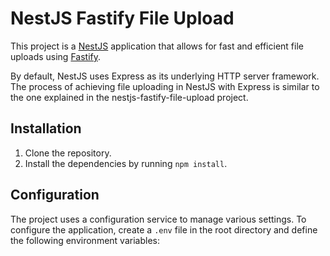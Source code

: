 # NestJS Fastify File Upload

This project is a [NestJS](https://nestjs.com/) application that allows for fast and efficient file uploads using [Fastify](https://www.fastify.io/).

By default, NestJS uses Express as its underlying HTTP server framework. The process of achieving file uploading in NestJS with Express is similar to the one explained in the nestjs-fastify-file-upload project.

## Installation

1. Clone the repository.
2. Install the dependencies by running `npm install`.

## Configuration

The project uses a configuration service to manage various settings. To configure the application, create a `.env` file in the root directory and define the following environment variables:
